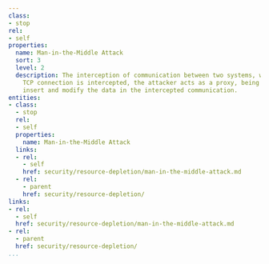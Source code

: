```yaml
---
class:
- stop
rel:
- self
properties:
  name: Man-in-the-Middle Attack
  sort: 3
  level: 2
  description: The interception of communication between two systems, where once the
    TCP connection is intercepted, the attacker acts as a proxy, being able to read,
    insert and modify the data in the intercepted communication.
entities:
- class:
  - stop
  rel:
  - self
  properties:
    name: Man-in-the-Middle Attack
  links:
  - rel:
    - self
    href: security/resource-depletion/man-in-the-middle-attack.md
  - rel:
    - parent
    href: security/resource-depletion/
links:
- rel:
  - self
  href: security/resource-depletion/man-in-the-middle-attack.md
- rel:
  - parent
  href: security/resource-depletion/
...
```

